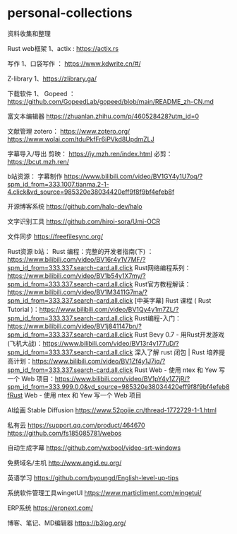 # personal-collections
资料收集和整理

Rust web框架
1、actix : https://actix.rs

写作
1、口袋写作 ： https://www.kdwrite.cn/#/

Z-library
1、https://zlibrary.ga/

下载软件
1、 Gopeed ： https://github.com/GopeedLab/gopeed/blob/main/README_zh-CN.md


富文本编辑器
https://zhuanlan.zhihu.com/p/460528428?utm_id=0

文献管理
zotero： https://www.zotero.org/
https://www.wolai.com/tduPkfFr6iPVkd8UpdmZLJ

字幕导入/导出
剪映： https://jy.mzh.ren/index.html
必剪： https://bcut.mzh.ren/

b站资源：
字幕制作 https://www.bilibili.com/video/BV1GY4y1U7oq/?spm_id_from=333.1007.tianma.2-1-4.click&vd_source=985320e38034420eff9f8f9bf4efeb8f

开源博客系统
https://github.com/halo-dev/halo

文字识别工具
https://github.com/hiroi-sora/Umi-OCR

文件同步
https://freefilesync.org/

Rust资源
b站：
    Rust 编程：完整的开发者指南(下) ：https://www.bilibili.com/video/BV16r4y1V7MF/?spm_id_from=333.337.search-card.all.click
    Rust网络编程系列：https://www.bilibili.com/video/BV1b54y1X7my/?spm_id_from=333.337.search-card.all.click
    Rust官方教程解读：https://www.bilibili.com/video/BV1M3411G7ma/?spm_id_from=333.337.search-card.all.click
    [中英字幕] Rust 课程 ( Rust Tutorial )：https://www.bilibili.com/video/BV1Qy4y1m7ZL/?spm_id_from=333.337.search-card.all.click
    Rust编程-入门：https://www.bilibili.com/video/BV1j841147bn/?spm_id_from=333.337.search-card.all.click
    Rust Bevy 0.7 - 用Rust开发游戏(飞机大战)：https://www.bilibili.com/video/BV13r4y177uD/?spm_id_from=333.337.search-card.all.click
    深入了解 rust 闭包 | Rust 培养提高计划：https://www.bilibili.com/video/BV1Zf4y1J7jq/?spm_id_from=333.337.search-card.all.click
    Rust Web - 使用 ntex 和 Yew 写一个 Web 项目：https://www.bilibili.com/video/BV1pY4y1Z7jR/?spm_id_from=333.999.0.0&vd_source=985320e38034420eff9f8f9bf4efeb8fRust Web - 使用 ntex 和 Yew 写一个 Web 项目

AI绘画 Stable Diffusion
https://www.52pojie.cn/thread-1772729-1-1.html

私有云
https://support.qq.com/product/464670
https://github.com/fs185085781/webos

自动生成字幕
https://github.com/wxbool/video-srt-windows

免费域名/主机
http://www.angid.eu.org/

英语学习
https://github.com/byoungd/English-level-up-tips

系统软件管理工具wingetUI
https://www.marticliment.com/wingetui/

ERP系统
https://erpnext.com/

博客、笔记、MD编辑器
https://b3log.org/